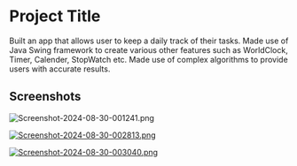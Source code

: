 

# Project Title

Built an app that allows user to keep a daily track of their tasks.
Made use of Java Swing framework to create various other features such as WorldClock, Timer, Calender, StopWatch etc. Made use of complex algorithms to provide users with accurate results.


## Screenshots
![Screenshot-2024-08-30-001241.png](https://i.postimg.cc/NM6fTM2B/Screenshot-2024-08-30-001241.png)

[![Screenshot-2024-08-30-002813.png](https://i.postimg.cc/q7nkVRLy/Screenshot-2024-08-30-002813.png)](https://postimg.cc/2qkpnCgS)

[![Screenshot-2024-08-30-003040.png](https://i.postimg.cc/Rh05FVcP/Screenshot-2024-08-30-003040.png)](https://postimg.cc/7GjQt4t7)








